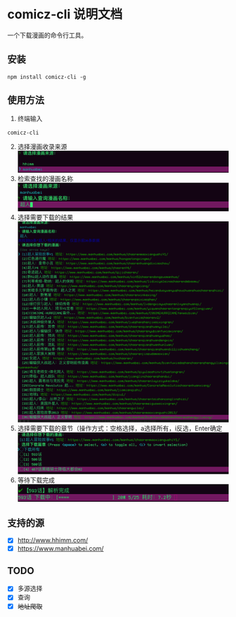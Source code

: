# comicz-cli 说明文档
一个下载漫画的命令行工具。

## 安装
```
npm install comicz-cli -g
```

## 使用方法
1. 终端输入
```
comicz-cli
```
2. 选择漫画收录来源
![](doc/1.png)
3. 检索查找的漫画名称
![](./doc/2.png)
4. 选择需要下载的结果
![](./doc/3.png)
5. 选择需要下载的章节（操作方式：空格选择，a选择所有，i反选，Enter确定
![](./doc/4.png)
6. 等待下载完成
![](./doc/5.png)

## 支持的源
- [x] http://www.hhimm.com/
- [X] https://www.manhuabei.com/

## TODO
- [x] 多源选择
- [X] 查询
- [X] ~~地址爬取~~